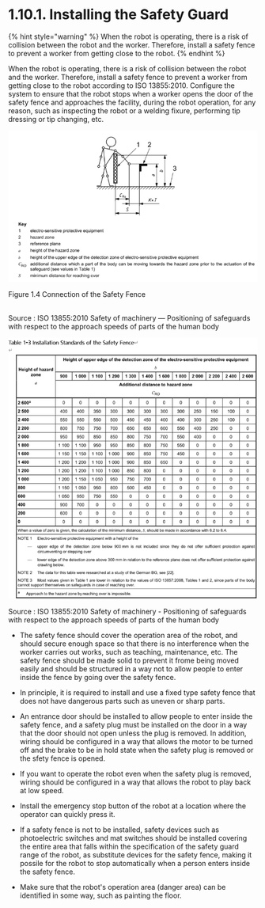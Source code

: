 ﻿# 1.10.1. Installing the Safety Guard

{% hint style="warning" %}
When the robot is operating, there is a risk of collision between the robot and the worker. Therefore, install a safety fence to prevent a worker from getting close to the robot.
{% endhint %}

When the robot is operating, there is a risk of collision between the robot and the worker. Therefore, install a safety fence to prevent a worker from getting close to the robot according to ISO 13855:2010. Configure the system to ensure that the robot stops when a worker opens the door of the safety fence and approaches the facility, during the robot operation, for any reason, such as inspecting the robot or a welding fixure, performing tip dressing or tip changing, etc.

![](../../_assets/그림_1.4_안전펜스_연결.png  )

Figure 1.4 Connection of the Safety Fence<br/><br/>

Source : ISO 13855:2010 Safety of machinery — Positioning of safeguards with respect to the approach speeds of parts of the human body

![](../../_assets/표_1-3_안전펜스_설치_규격.png  )

Source : ISO 13855:2010 Safety of machinery - Positioning of safeguards with respect to the approach speeds of parts of the human body

*   The safety fence should cover the operation area of the robot, and should secure enough space so that there is no interference when the worker carries out works, such as teaching, maintenance, etc. The safety fence should be made solid to prevent it frome being moved easily and should be structured in a way not to allow people to enter inside the fence by going over the safety fence.

*	In principle, it is required to install and use a fixed type safety fence that does not have dangerous parts such as uneven or sharp parts.

*	An entrance door should be installed to allow people to enter inside the safety fence, and a safety plug must be installed on the door in a way that the door should not open unless the plug is removed. In addition, wiring should be configured in a way that allows the motor to be turned off and the brake to be in hold state when the safety plug is removed or the sfety fence is opened.

*	If you want to operate the robot even when the safety plug is removed, wiring should be configured in a way that allows the robot to play back at low speed.

*	Install the emergency stop button of the robot at a location where the operator can quickly press it.

*	If a safety fence is not to be installed, safety devices such as photoelectric switches and mat switches should be installed covering the entire area that falls within the specification of the safety guard range of the robot, as substitute devices for the safety fence, making it possile for the robot to stop automatically when a person enters inside the safety fence. 

*	Make sure that the robot's operation area (danger area) can be identified in some way, such as painting the floor.

